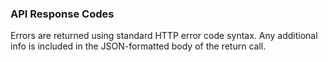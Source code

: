 <h3 className="h3-title">API Response Codes</h3>

<p className="p-text">Errors are returned using standard HTTP error code syntax. Any additional info is 
included in the JSON-formatted body of the return call.</p>
